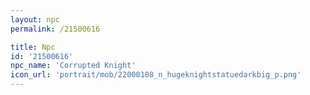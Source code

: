 ```yaml
---
layout: npc
permalink: /21500616

title: Npc
id: '21500616'
npc_name: 'Corrupted Knight'
icon_url: 'portrait/mob/22000108_n_hugeknightstatuedarkbig_p.png'
---
```


